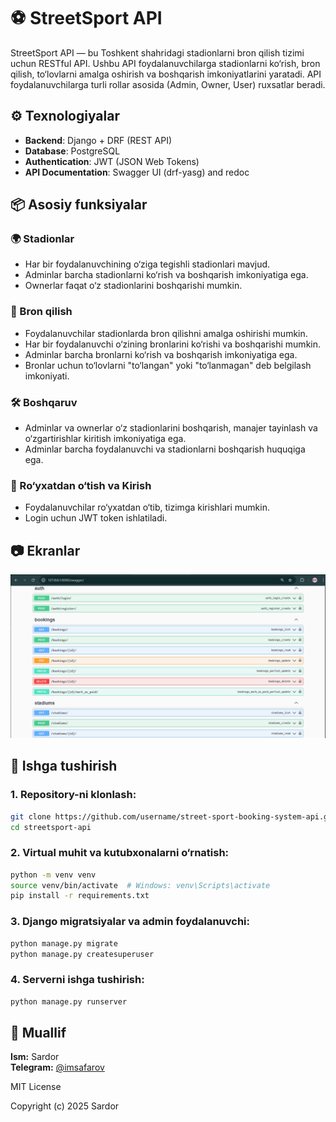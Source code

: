 # ⚽ StreetSport API

StreetSport API — bu Toshkent shahridagi stadionlarni bron qilish tizimi uchun RESTful API. Ushbu API foydalanuvchilarga stadionlarni ko‘rish, bron qilish, to‘lovlarni amalga oshirish va boshqarish imkoniyatlarini yaratadi. API foydalanuvchilarga turli rollar asosida (Admin, Owner, User) ruxsatlar beradi.

## ⚙️ Texnologiyalar

- **Backend**: Django + DRF (REST API)
- **Database**: PostgreSQL
- **Authentication**: JWT (JSON Web Tokens)
- **API Documentation**: Swagger UI (drf-yasg) and redoc

## 📦 Asosiy funksiyalar

### 🌍 Stadionlar
- Har bir foydalanuvchining o‘ziga tegishli stadionlari mavjud.
- Adminlar barcha stadionlarni ko‘rish va boshqarish imkoniyatiga ega.
- Ownerlar faqat o‘z stadionlarini boshqarishi mumkin.

### 📅 Bron qilish
- Foydalanuvchilar stadionlarda bron qilishni amalga oshirishi mumkin.
- Har bir foydalanuvchi o‘zining bronlarini ko‘rishi va boshqarishi mumkin.
- Adminlar barcha bronlarni ko‘rish va boshqarish imkoniyatiga ega.
- Bronlar uchun to‘lovlarni "to‘langan" yoki "to‘lanmagan" deb belgilash imkoniyati.

### 🛠️ Boshqaruv
- Adminlar va ownerlar o‘z stadionlarini boshqarish, manajer tayinlash va o‘zgartirishlar kiritish imkoniyatiga ega.
- Adminlar barcha foydalanuvchi va stadionlarni boshqarish huquqiga ega.

### 🔐 Ro‘yxatdan o‘tish va Kirish
- Foydalanuvchilar ro‘yxatdan o‘tib, tizimga kirishlari mumkin.
- Login uchun JWT token ishlatiladi.

## 📷 Ekranlar

![Ekran rasm tavsifi](images/screenshot.jpg)

## 🚀 Ishga tushirish

### 1. Repository-ni klonlash:
```bash
git clone https://github.com/username/street-sport-booking-system-api.git
cd streetsport-api
```
### 2. Virtual muhit va kutubxonalarni o‘rnatish:
```bash
python -m venv venv
source venv/bin/activate  # Windows: venv\Scripts\activate
pip install -r requirements.txt
```
### 3. Django migratsiyalar va admin foydalanuvchi:
```bash
python manage.py migrate
python manage.py createsuperuser
```
### 4. Serverni ishga tushirish:
```bash
python manage.py runserver
```

## 👤 Muallif

**Ism:** Sardor  
**Telegram:** [@imsafarov](https://t.me/imsafarov)


MIT License

Copyright (c) 2025 Sardor
